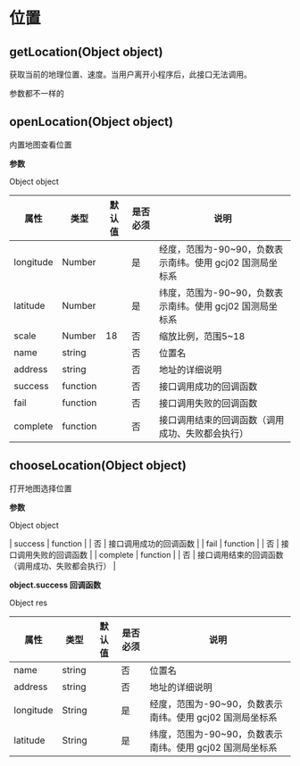 # 位置

## getLocation(Object object)

获取当前的地理位置、速度。当用户离开小程序后，此接口无法调用。


参数都不一样的

## openLocation(Object object)

内置地图查看位置

**参数**

Object object

| 属性     | 类型          | 默认值 | 是否必须 | 说明                                             |
| -------- | ------------- | ------ | -------- | ------------------------------------------------ |
| longitude  | Number     |        | 是      | 经度，范围为-90~90，负数表示南纬。使用 gcj02 国测局坐标系                           |
| latitude     | Number      |        |是       | 纬度，范围为-90~90，负数表示南纬。使用 gcj02 国测局坐标系                           |
| scale | Number      |    18    | 否       | 缩放比例，范围5~18 |
| name  | string      |        | 否       | 位置名                           |
| address     | string      |        | 否       | 地址的详细说明                           |
| success  | function      |        | 否       | 接口调用成功的回调函数                           |
| fail     | function      |        | 否       | 接口调用失败的回调函数                           |
| complete | function      |        | 否       | 接口调用结束的回调函数（调用成功、失败都会执行） |


## chooseLocation(Object object)

打开地图选择位置

**参数**

Object object

| success  | function      |        | 否       | 接口调用成功的回调函数                           |
| fail     | function      |        | 否       | 接口调用失败的回调函数                           |
| complete | function      |        | 否       | 接口调用结束的回调函数（调用成功、失败都会执行） |

**object.success 回调函数**

Object res

| 属性     | 类型          | 默认值 | 是否必须 | 说明                                             |
| -------- | ------------- | ------ | -------- | ------------------------------------------------ |
| name  | string      |        | 否       | 位置名                           |
| address     | string      |        | 否       | 地址的详细说明                           |
| longitude  | String     |        | 是      | 经度，范围为-90~90，负数表示南纬。使用 gcj02 国测局坐标系                           |
| latitude     | String      |        |是       | 纬度，范围为-90~90，负数表示南纬。使用 gcj02 国测局坐标系                           |

